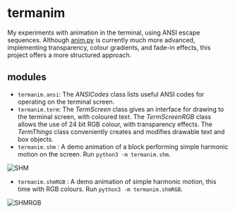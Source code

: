 # termanim

My experiments with animation in the terminal, using ANSI escape sequences.
Although [anim.py](https://gist.github.com/sahasatvik/624a92563cbaf567c510c80b31326d56) is currently much more advanced, implementing
transparency, colour gradients, and fade-in effects, this project offers a more structured approach.

## modules
- `termanim.ansi`: The _ANSICodes_ class lists useful ANSI codes for operating on the terminal screen.
- `termanim.term`: The _TermScreen_ class gives an interface for drawing to the terminal screen, with coloured text.
The _TermScreenRGB_ class allows the use of 24 bit RGB colour, with transparency effects.
The _TermThings_ class conveniently creates and modifies drawable text and box objects.
- `termanim.shm` : A demo animation of a block performing simple harmonic motion on the screen. Run `python3 -m termanim.shm`.

![SHM](https://user-images.githubusercontent.com/16478483/117474574-ad198800-af78-11eb-8c20-667f42fac931.gif)

- `termanim.shmRGB` : A demo animation of simple harmonic motion, this time with RGB colours. Run `python3 -m termanim.shmRGB`.

![SHMRGB](https://user-images.githubusercontent.com/16478483/117535208-52cd0580-b012-11eb-8917-fa655f1be1a3.gif)
